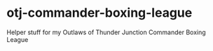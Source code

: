 # otj-commander-boxing-league
Helper stuff for my Outlaws of Thunder Junction Commander Boxing League
